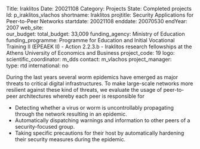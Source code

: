 Title: Iraklitos
Date:  20021108
Category: Projects
State: Completed projects
Id: p_iraklitos_vlachos
shortname: Iraklitos
projtitle: Security Applications for Peer-to-Peer Networks
startdate: 20021108
enddate: 20070530
endYear: 2007
web_site:  
our_budget:
total_budget: 33,009 
funding_agency: Ministry of Education
funding_programme: Programme for Education and Initial Vocational Training II (EPEAEK II) - Action 2.2.3.b - Iraklitos research fellowships at the Athens University of Economics and Business
project_code: 19
logo:   
scientific_coordinator: m_dds
contact: m_vlachos
project_manager:  
type: rtd
international: no

During the last years several worm epidemics have emerged as major threats to critical digital infrastructures.
To make large-scale networks more resilient against these kind of threats, we evaluate the usage of peer-to-peer architectures whereby each peer is responsible for
<ul>
<li>Detecting whether a virus or worm is uncontrollably propagating through the network resulting in an epidemic.</li>
<li>Automatically dispatching warnings and information to other peers of a security-focused group.</li>
<li>Taking specific precautions for their host by automatically hardening their security measures during the epidemic.</li>  
</ul>
